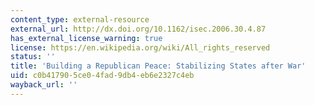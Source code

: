 ```yaml
---
content_type: external-resource
external_url: http://dx.doi.org/10.1162/isec.2006.30.4.87
has_external_license_warning: true
license: https://en.wikipedia.org/wiki/All_rights_reserved
status: ''
title: 'Building a Republican Peace: Stabilizing States after War'
uid: c0b41790-5ce0-4fad-9db4-eb6e2327c4eb
wayback_url: ''
---
```

